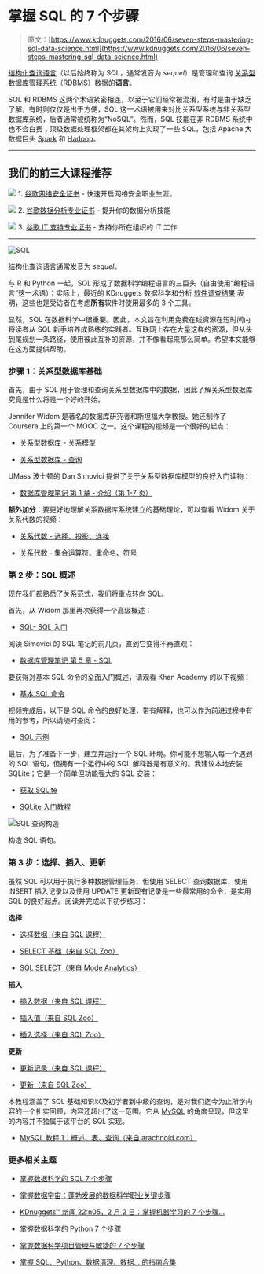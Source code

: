 # 掌握 SQL 的 7 个步骤

> 原文：[https://www.kdnuggets.com/2016/06/seven-steps-mastering-sql-data-science.html](https://www.kdnuggets.com/2016/06/seven-steps-mastering-sql-data-science.html)

[结构化查询语言](https://en.wikipedia.org/wiki/SQL)（以后始终称为 SQL，通常发音为 *sequel*）是管理和查询 [关系型数据库管理系统](https://en.wikipedia.org/wiki/Relational_database_management_system)（RDBMS）数据的**语言**。

SQL 和 RDBMS 这两个术语紧密相连，以至于它们经常被混淆，有时是由于缺乏了解，有时则仅仅是出于方便，SQL 这一术语被用来对比关系型系统与非关系型数据库系统，后者通常被统称为“NoSQL”。然而，SQL 技能在非 RDBMS 系统中也不会白费；顶级数据处理框架都在其架构上实现了一些 SQL，包括 Apache 大数据巨头 [Spark](http://spark.apache.org/sql/) 和 [Hadoop](https://hive.apache.org/)。

* * *

## 我们的前三大课程推荐

![](../Images/0244c01ba9267c002ef39d4907e0b8fb.png) 1\. [谷歌网络安全证书](https://www.kdnuggets.com/google-cybersecurity) - 快速开启网络安全职业生涯。

![](../Images/e225c49c3c91745821c8c0368bf04711.png) 2\. [谷歌数据分析专业证书](https://www.kdnuggets.com/google-data-analytics) - 提升你的数据分析技能

![](../Images/0244c01ba9267c002ef39d4907e0b8fb.png) 3\. [谷歌 IT 支持专业证书](https://www.kdnuggets.com/google-itsupport) - 支持你所在组织的 IT 工作

* * *

![SQL](../Images/7b90faf67d8c5a9b93c5838add6004a0.png)

结构化查询语言通常发音为 *sequel*。

与 R 和 Python 一起，SQL 形成了数据科学编程语言的三巨头（自由使用“编程语言”这一术语）；实际上，最近的 KDnuggets 数据科学和分析 [软件调查结果](/2016/06/r-python-top-analytics-data-mining-data-science-software.html) 表明，这些也是受访者在考虑**所有**软件时使用最多的 3 个工具。

显然，SQL 在数据科学中很重要。因此，本文旨在利用免费在线资源在短时间内将读者从 SQL 新手培养成熟练的实践者。互联网上存在大量这样的资源，但从头到尾规划一条路径，使用彼此互补的资源，并不像看起来那么简单。希望本文能够在这方面提供帮助。

### 步骤 1：关系型数据库基础

首先，由于 SQL 用于管理和查询关系型数据库中的数据，因此了解关系型数据库究竟是什么将是一个好的开始。

Jennifer Widom 是著名的数据库研究者和斯坦福大学教授。她还制作了 Coursera 上的第一个 MOOC 之一。这个课程的视频是一个很好的起点：

+   [关系型数据库 - 关系模型](https://youtu.be/wAN11JdiCwM?list=PLCV8PlnXJ9x6LAuqPXgXZNSeHznXQ3b3l)

+   [关系型数据库 - 查询](https://youtu.be/x9kCB2ZVWeA?list=PLCV8PlnXJ9x6LAuqPXgXZNSeHznXQ3b3l)

UMass 波士顿的 Dan Simovici 提供了关于关系型数据库模型的良好入门读物：

+   [数据库管理笔记 第 1 章 - 介绍（第 1-7 页）](http://www.cs.umb.edu/cs630/hd1.pdf)

**额外加分**：要更好地理解关系数据库系统建立的基础理论，可以查看 Widom 关于关系代数的视频：

+   [关系代数 - 选择、投影、连接](https://youtu.be/TbQnH-RC1S4?list=PLCV8PlnXJ9x6LAuqPXgXZNSeHznXQ3b3l)

+   [关系代数 - 集合运算符、重命名、符号](https://youtu.be/V_z9V1Y4jeA?list=PLCV8PlnXJ9x6LAuqPXgXZNSeHznXQ3b3l)

### 第 2 步：SQL 概述

现在我们都熟悉了关系范式，我们将重点转向 SQL。

首先，从 Widom 那里再次获得一个高级概述：

+   [SQL- SQL 入门](https://youtu.be/WNb7Q7Da0Qo?list=PLCV8PlnXJ9x6LAuqPXgXZNSeHznXQ3b3l)

阅读 Simovici 的 SQL 笔记的前几页，直到它变得不再直观：

+   [数据库管理笔记 第 5 章 - SQL](http://www.cs.umb.edu/cs630/sql.pdf)

要获得对基本 SQL 命令的全面入门概述，请观看 Khan Academy 的以下视频：

+   [基本 SQL 命令](https://www.youtube.com/watch?v=7Vtl2WggqOg)

视频完成后，以下是 SQL 命令的良好处理，带有解释，也可以作为前进过程中有用的参考，所以请随时查阅：

+   [SQL 示例](http://arachnoid.com/MySQL/SQL_examples.html)

最后，为了准备下一步，建立并运行一个 SQL 环境。你可能不想输入每一个遇到的 SQL 语句，但拥有一个运行中的 SQL 解释器是有意义的。我建议本地安装 SQLite；它是一个简单但功能强大的 SQL 安装：

+   [获取 SQLite](https://www.sqlite.org/index.html)

+   [SQLite 入门教程](http://www.tutorialspoint.com/sqlite/)

![SQL 查询构造](../Images/6e35b8c6a9cceb36baf0ef9a0dea61cb.png)

构造 SQL 语句。

### 第 3 步：选择、插入、更新

虽然 SQL 可以用于执行多种数据管理任务，但使用 SELECT 查询数据库、使用 INSERT 插入记录以及使用 UPDATE 更新现有记录是一些最常用的命令，是实用 SQL 的良好起点。阅读并完成以下初步练习：

**选择**

+   [选择数据（来自 SQL 课程）](http://www.sqlcourse.com/select.html)

+   [SELECT 基础（来自 SQL Zoo）](http://sqlzoo.net/wiki/SELECT_basics)

+   [SQL SELECT（来自 Mode Analytics）](https://community.modeanalytics.com/sql/tutorial/sql-select-statement/)

**插入**

+   [插入数据（来自 SQL 课程）](http://www.sqlcourse.com/insert.html)

+   [插入值（来自 SQL Zoo）](http://sqlzoo.net/wiki/INSERT_.._VALUES)

+   [插入选择（来自 SQL Zoo）](http://sqlzoo.net/wiki/INSERT_.._SELECT)

**更新**

+   [更新记录（来自 SQL 课程）](http://www.sqlcourse.com/update.html)

+   [更新（来自 SQL Zoo）](http://sqlzoo.net/wiki/UPDATE)

本教程涵盖了 SQL 基础知识以及初学者到中级的查询，是对我们迄今为止所学内容的一个扎实回顾，内容还超出了这一范围。它从 [MySQL](https://www.mysql.com/) 的角度呈现，但这里的内容并不独属于该平台的 SQL 实现。

+   [MySQL 教程 1：概述、表、查询（来自 arachnoid.com）](http://arachnoid.com/MySQL/)

### 更多相关主题

+   [掌握数据科学的 SQL 7 个步骤](https://www.kdnuggets.com/2022/04/7-steps-mastering-sql-data-science.html)

+   [掌握数据宇宙：蓬勃发展的数据科学职业关键步骤](https://www.kdnuggets.com/mastering-the-data-universe-key-steps-to-a-thriving-data-science-career)

+   [KDnuggets™ 新闻 22:n05，2 月 2 日：掌握机器学习的 7 个步骤…](https://www.kdnuggets.com/2022/n05.html)

+   [掌握数据科学的 Python 7 个步骤](https://www.kdnuggets.com/2022/06/7-steps-mastering-python-data-science.html)

+   [掌握数据科学项目管理与敏捷的 7 个步骤](https://www.kdnuggets.com/2023/07/7-steps-mastering-data-science-project-management-agile.html)

+   [掌握 SQL、Python、数据清理、数据… 的指南合集](https://www.kdnuggets.com/collection-of-guides-on-mastering-sql-python-data-cleaning-data-wrangling-and-exploratory-data-analysis)
